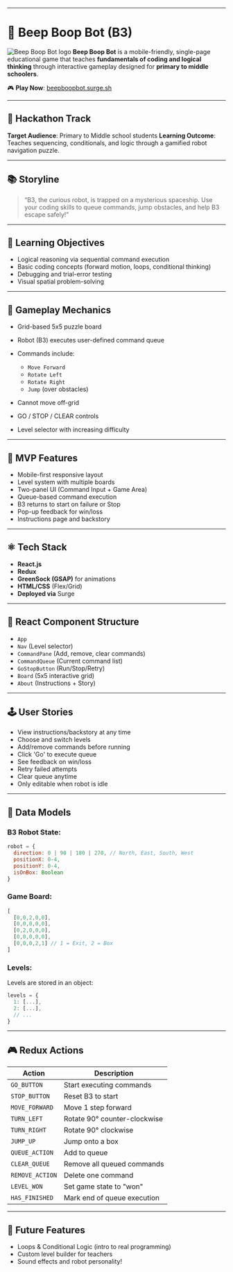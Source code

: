 
---

# 🤖 Beep Boop Bot (B3)

![Beep Boop Bot logo](optional-logo.png)
**Beep Boop Bot** is a mobile-friendly, single-page educational game that teaches **fundamentals of coding and logical thinking** through interactive gameplay designed for **primary to middle schoolers**.

🎮 **Play Now**: [beepboopbot.surge.sh](http://beepboopbot.surge.sh)

---

## 🚀 Hackathon Track

**Target Audience**: Primary to Middle school students
**Learning Outcome**: Teaches sequencing, conditionals, and logic through a gamified robot navigation puzzle.

---

## 📚 Storyline

> “B3, the curious robot, is trapped on a mysterious spaceship. Use your coding skills to queue commands, jump obstacles, and help B3 escape safely!”

---

## 🧠 Learning Objectives

* Logical reasoning via sequential command execution
* Basic coding concepts (forward motion, loops, conditional thinking)
* Debugging and trial-error testing
* Visual spatial problem-solving

---

## 🧩 Gameplay Mechanics

* Grid-based 5x5 puzzle board
* Robot (B3) executes user-defined command queue
* Commands include:

  * `Move Forward`
  * `Rotate Left`
  * `Rotate Right`
  * `Jump` (over obstacles)
* Cannot move off-grid
* GO / STOP / CLEAR controls
* Level selector with increasing difficulty

---

## 🧱 MVP Features

* Mobile-first responsive layout
* Level system with multiple boards
* Two-panel UI (Command Input + Game Area)
* Queue-based command execution
* B3 returns to start on failure or Stop
* Pop-up feedback for win/loss
* Instructions page and backstory

---

## ⚛️ Tech Stack

* **React.js**
* **Redux**
* **GreenSock (GSAP)** for animations
* **HTML/CSS** (Flex/Grid)
* **Deployed via** Surge

---

## 🔁 React Component Structure

* `App`
* `Nav` (Level selector)
* `CommandPane` (Add, remove, clear commands)
* `CommandQueue` (Current command list)
* `GoStopButton` (Run/Stop/Retry)
* `Board` (5x5 interactive grid)
* `About` (Instructions + Story)

---

## 🕹️ User Stories

* View instructions/backstory at any time
* Choose and switch levels
* Add/remove commands before running
* Click 'Go' to execute queue
* See feedback on win/loss
* Retry failed attempts
* Clear queue anytime
* Only editable when robot is idle

---

## 🧠 Data Models

### B3 Robot State:

```js
robot = {
  direction: 0 | 90 | 180 | 270, // North, East, South, West
  positionX: 0-4,
  positionY: 0-4,
  isOnBox: Boolean
}
```

### Game Board:

```js
[
  [0,0,2,0,0],
  [0,0,0,0,0],
  [0,2,0,0,0],
  [0,0,0,0,0],
  [0,0,0,2,1] // 1 = Exit, 2 = Box
]
```

### Levels:

Levels are stored in an object:

```js
levels = {
  1: [...],
  2: [...],
  // ...
}
```

---

## 🎮 Redux Actions

| Action          | Description                  |
| --------------- | ---------------------------- |
| `GO_BUTTON`     | Start executing commands     |
| `STOP_BUTTON`   | Reset B3 to start            |
| `MOVE_FORWARD`  | Move 1 step forward          |
| `TURN_LEFT`     | Rotate 90° counter-clockwise |
| `TURN_RIGHT`    | Rotate 90° clockwise         |
| `JUMP_UP`       | Jump onto a box              |
| `QUEUE_ACTION`  | Add to queue                 |
| `CLEAR_QUEUE`   | Remove all queued commands   |
| `REMOVE_ACTION` | Delete one command           |
| `LEVEL_WON`     | Set game state to "won"      |
| `HAS_FINISHED`  | Mark end of queue execution  |




---

## 🌈 Future Features

* Loops & Conditional Logic (intro to real programming)
* Custom level builder for teachers
* Sound effects and robot personality!

